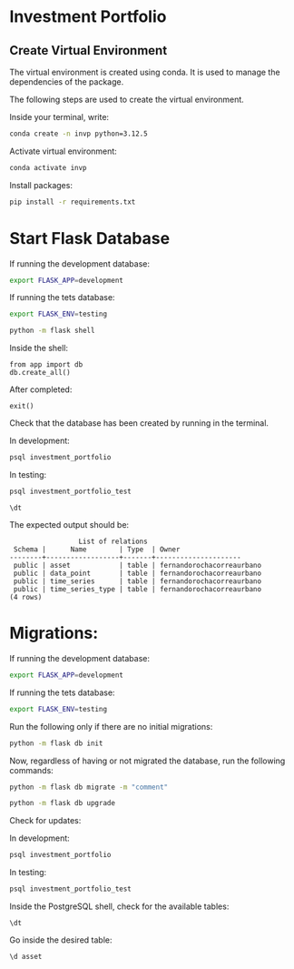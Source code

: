 # Investment Portfolio

## Create Virtual Environment
The virtual environment is created using conda. It is used to manage the dependencies of the package.

The following steps are used to create the virtual environment.

Inside your terminal, write:
```bash
conda create -n invp python=3.12.5
```

Activate virtual environment:
```bash
conda activate invp
```

Install packages:
```bash
pip install -r requirements.txt
```

# Start Flask Database

If running the development database:
```bash
export FLASK_APP=development
```

If running the tets database:
```bash
export FLASK_ENV=testing
```

```bash
python -m flask shell
```

Inside the shell:
```
from app import db
db.create_all()
```

After completed:
```
exit()
```

Check that the database has been created by running in the terminal.

In development:
```bash
psql investment_portfolio
```

In testing:
```bash
psql investment_portfolio_test
```

```
\dt
```

The expected output should be:
```
                 List of relations
 Schema |      Name        | Type  | Owner               
--------+------------------+-------+---------------------
 public | asset            | table | fernandorochacorreaurbano
 public | data_point       | table | fernandorochacorreaurbano
 public | time_series      | table | fernandorochacorreaurbano
 public | time_series_type | table | fernandorochacorreaurbano
(4 rows)
```


# Migrations:
If running the development database:
```bash
export FLASK_APP=development
```

If running the tets database:
```bash
export FLASK_ENV=testing
```

Run the following only if there are no initial migrations:
```bash
python -m flask db init
```

Now, regardless of having or not migrated the database, run the following commands:

```bash
python -m flask db migrate -m "comment"
```

```bash
python -m flask db upgrade
```

Check for updates:

In development:
```bash
psql investment_portfolio
```

In testing:
```bash
psql investment_portfolio_test
```

Inside the PostgreSQL shell, check for the available tables:
```
\dt
```

Go inside the desired table:
```
\d asset
```
